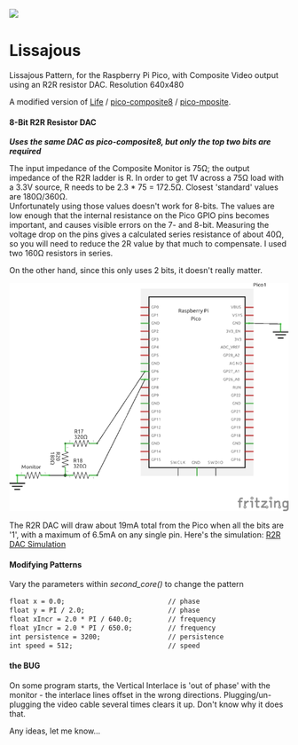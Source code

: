 ![](images/lissajous2.gif)
# Lissajous
Lissajous Pattern, for the Raspberry Pi Pico, with Composite Video output using an R2R resistor DAC.  Resolution 640x480

A modified version of [Life](https://github.com/obstruse/life) / [pico-composite8](https://github.com/obstruse/pico-composite8) / [pico-mposite](https://github.com/breakintoprogram/pico-mposite).

#### 8-Bit R2R Resistor DAC
__*Uses the same DAC as pico-composite8, but only the top two bits are required*__

The input impedance of the Composite Monitor is 75Ω; the output impedance of the R2R ladder is R.  In order to get 1V across a 75Ω load with a 3.3V source, R needs to be 2.3 * 75 = 172.5Ω.  Closest 'standard' values are 180Ω/360Ω.  
Unfortunately using those values doesn't work for 8-bits.  The values are low enough that the internal resistance on the Pico GPIO pins becomes important, and causes visible errors on the 7- and 8-bit.  Measuring the voltage drop on the pins gives a calculated series resistance of about 40Ω, so you will need to reduce the 2R value by that much to compensate.  I used two 160Ω resistors in series.

On the other hand, since this only uses 2 bits, it doesn't really matter.

![Wiring](images/composite_schem.png)

The R2R DAC will draw about 19mA total from the Pico when all the bits are '1', with a maximum of 6.5mA on any single pin.  Here's the simulation: [R2R DAC Simulation](https://tinyurl.com/yyc6fewc)

#### Modifying Patterns
Vary the parameters within _second_core()_ to change the pattern

	float x = 0.0;                          // phase
	float y = PI / 2.0;                     // phase
	float xIncr = 2.0 * PI / 640.0;         // frequency
	float yIncr = 2.0 * PI / 650.0;         // frequency
	int persistence = 3200;                 // persistence
	int speed = 512;                        // speed


#### the BUG
On some program starts, the Vertical Interlace is 'out of phase' with the monitor - the interlace lines offset in the wrong directions.  Plugging/un-plugging the video cable several times clears it up.  Don't know why it does that.

Any ideas, let me know...


